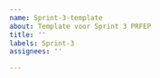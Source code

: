 ```yaml
---
name: Sprint-3-template
about: Template voor Sprint 3 PRFEP
title: ''
labels: Sprint-3
assignees: ''

---
```



